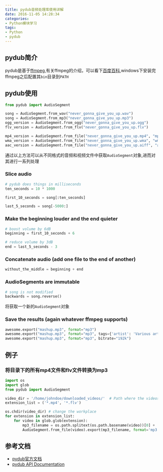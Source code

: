 ```yaml
---
title: pydub音频处理库使用详解
date: 2016-11-05 14:28:34
categories: 
- Python模块学习
tags:
- Python
- pydub
---
```


## pydub简介

pydub是基于[ffmpeg](https://ffmpeg.org/),有关ffmpeg的介绍，可以看下[百度百科](http://baike.baidu.com/link?url=78zpGld0iPuvNeATHUpY1ug3h0RkskDgIkuwO1MR_jFBjy2ycV0C77uxcSeAhYJ2gINKNwrYZ5bBPfYW5D5-jK),windows下安装完ffmpeg之后配置其`bin`目录到`PATH`

## pydub使用

```python
from pydub import AudioSegment

song = AudioSegment.from_wav("never_gonna_give_you_up.wav")
song = AudioSegment.from_mp3("never_gonna_give_you_up.mp3")
ogg_version = AudioSegment.from_ogg("never_gonna_give_you_up.ogg")
flv_version = AudioSegment.from_flv("never_gonna_give_you_up.flv")

mp4_version = AudioSegment.from_file("never_gonna_give_you_up.mp4", "mp4")
wma_version = AudioSegment.from_file("never_gonna_give_you_up.wma", "wma")
aac_version = AudioSegment.from_file("never_gonna_give_you_up.aiff", "aac")
```

通过以上方法可以从不同格式的音频和视频文件中获取`AudioSegment`对象,进而对其进行一系列处理

<!-- more -->

### Slice audio

```python
# pydub does things in milliseconds
ten_seconds = 10 * 1000

first_10_seconds = song[:ten_seconds]

last_5_seconds = song[-5000:]
```

###  Make the beginning louder and the end quieter

```python
# boost volume by 6dB
beginning = first_10_seconds + 6

# reduce volume by 3dB
end = last_5_seconds - 3
```

### Concatenate audio (add one file to the end of another)

```python
without_the_middle = beginning + end
```

### AudioSegments are immutable

```python
# song is not modified
backwards = song.reverse()
```

将获取一个新的`AudioSegment`对象

### Save the results (again whatever ffmpeg supports)

```python
awesome.export("mashup.mp3", format="mp3")
awesome.export("mashup.mp3", format="mp3", tags={'artist': 'Various artists', 'album': 'Best of 2011', 'comments': 'This album is awesome!'})
awesome.export("mashup.mp3", format="mp3", bitrate="192k")
```

## 例子

### 将目录下的所有mp4文件和flv文件转换为mp3

```python
import os
import glob
from pydub import AudioSegment

video_dir = '/home/johndoe/downloaded_videos/'  # Path where the videos are located
extension_list = ('*.mp4', '*.flv')

os.chdir(video_dir) # change the workplace
for extension in extension_list:
    for video in glob.glob(extension):
        mp3_filename = os.path.splitext(os.path.basename(video))[0] + '.mp3'
        AudioSegment.from_file(video).export(mp3_filename, format='mp3')
```

## 参考文档

- [pydub官方文档](https://github.com/jiaaro/pydub)
- [pydub API Documentation](https://github.com/jiaaro/pydub/blob/master/API.markdown)

